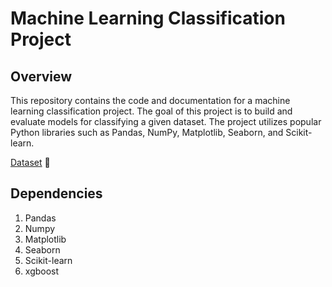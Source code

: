 <h1>Machine Learning Classification Project</h1>

<h2>Overview</h2>

This repository contains the code and documentation for a machine learning classification project. The goal of this project is to build and evaluate models for classifying a given dataset. The project utilizes popular Python libraries such as Pandas, NumPy, Matplotlib, Seaborn, and Scikit-learn.

[Dataset]("https://www.kaggle.com/datasets/abhinavmangalore/breast-cancer-dataset-wisconsin-diagnostic-uci") 📅

<h2>Dependencies</h2>

1. Pandas
2. Numpy
3. Matplotlib
4. Seaborn
5. Scikit-learn
6. xgboost

